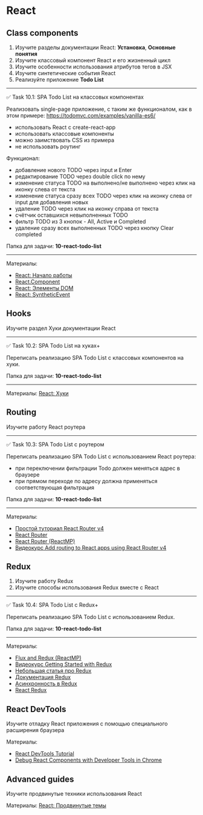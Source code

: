 # React

## Class components

1. Изучите разделы документации React: **Установка**, **Основные понятия**
2. Изучите классовый компонент React и его жизненный цикл
3. Изучите особенности использования атрибутов тегов в JSX
4. Изучите синтетические события React
5. Реализуйте приложение **Todo List**

----

✅ Task 10.1: SPA Todo List на классовых компонентах

Реализовать single-page приложение, с таким же функционалом, как в этом примере: https://todomvc.com/examples/vanilla-es6/

* использовать React с create-react-app
* использовать классовые компоненты
* можно заимствовать CSS из примера
* не использовать роутинг

Функционал:
- добавление нового TODO через input и Enter
- редактирование TODO через double click по нему
- изменение статуса TODO на выполнено/не выполнено через клик на иконку слева от текста
- изменение статуса сразу всех TODO через клик на иконку слева от input для добавления новых
- удаление TODO через клик на иконку справа от текста
- счётчик оставшихся невыполненных TODO
- фильтр TODO из 3 кнопок - All, Active и Completed
- удаление сразу всех выполненных TODO через кнопку Clear completed

Папка для задачи: **10-react-todo-list**

----

Материалы:
- [React: Начало работы](https://ru.reactjs.org/docs/getting-started.html)
- [React.Component](https://ru.reactjs.org/docs/react-component.html)
- [React: Элементы DOM](https://ru.reactjs.org/docs/dom-elements.html)
- [React: SyntheticEvent](https://ru.reactjs.org/docs/events.html)

## Hooks

Изучите раздел Хуки документации React

----

✅ Task 10.2: SPA Todo List на хуках+

Переписать реализацию SPA Todo List с классовых компонентов на хуки.

Папка для задачи: **10-react-todo-list**

----

Материалы:
[React: Хуки](https://ru.reactjs.org/docs/hooks-intro.html)

## Routing

Изучите работу React роутера

----

✅ Task 10.3: SPA Todo List с роутером

Переписать реализацию SPA Todo List с использованием React роутера:
- при переключении фильтрации Todo должен меняться адрес в браузере
- при прямом переходе по адресу должна применяться соответствующая фильтрация

Папка для задачи: **10-react-todo-list**

----

Материалы:
- [Простой туториал React Router v4](https://habr.com/ru/post/329996/)
- [React Router](https://reacttraining.com/react-router/web/guides/quick-start)
- [React Router (ReactMP)](https://videoportal.epam.com/video/ZoD3bYaO)
- [Видеокурс Add routing to React apps using React Router v4](https://egghead.io/courses/add-routing-to-react-apps-using-react-router-v4)

## Redux

1. Изучите работу Redux
2. Изучите способы использования Redux вместе с React

----

✅ Task 10.4: SPA Todo List c Redux+

Переписать реализацию SPA Todo List с использованием Redux.

Папка для задачи: **10-react-todo-list**

----

Материалы:
- [Flux and Redux (ReactMP)](https://videoportal.epam.com/video/2RdZDNad)
- [Видеокурс Getting Started with Redux](https://egghead.io/courses/getting-started-with-redux)
- [Небольшая статья про Redux](https://metanit.com/web/react/5.3.php)
- [Документация Redux](https://redux.js.org/introduction/getting-started)
- [Асинхронность в Redux](https://habr.com/ru/post/351168/)
- [React Redux](https://react-redux.js.org/)

## React DevTools

Изучите отладку React приложения с помощью специального расширения браузера

Материалы:
- [React DevTools Tutorial](https://react-devtools-tutorial.now.sh/)
- [Debug React Components with Developer Tools in Chrome](https://egghead.io/lessons/developer-tools)

## Advanced guides

Изучите продвинутые техники использования React

Материалы:
[React: Продвинутые темы](https://ru.reactjs.org/docs/accessibility.html)